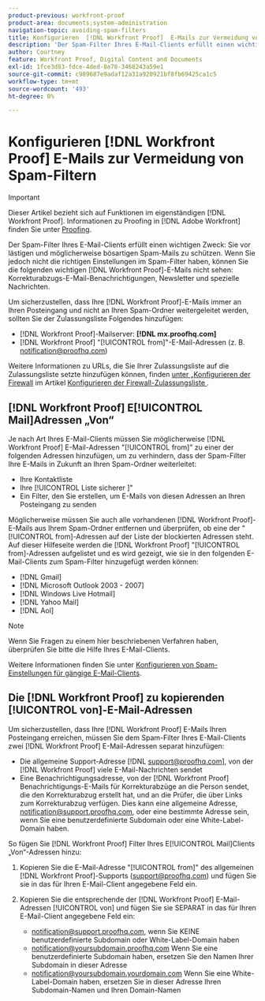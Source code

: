 ```yaml
---
product-previous: workfront-proof
product-area: documents;system-administration
navigation-topic: avoiding-spam-filters
title: Konfigurieren  [!DNL Workfront Proof]  E-Mails zur Vermeidung von Spam-Filtern
description: 'Der Spam-Filter Ihres E-Mail-Clients erfüllt einen wichtigen Zweck: Sie vor lästigen und möglicherweise bösartigen Spam-Mails zu schützen. Wenn Sie jedoch nicht die richtigen Einstellungen im Spam-Filter haben, können Sie die folgenden wichtigen E- [!DNL Workfront Proof] -Mails nicht sehen: Korrekturabzugs-E-Mail-Benachrichtigungen, Newsletter und spezielle Nachrichten.'
author: Courtney
feature: Workfront Proof, Digital Content and Documents
exl-id: 1fce3d83-fdce-4ded-8e78-3468243a59e1
source-git-commit: c989687e9adaf12a31a920921bf8fb69425ca1c5
workflow-type: tm+mt
source-wordcount: '493'
ht-degree: 0%

---
```


# Konfigurieren [!DNL Workfront Proof] E-Mails zur Vermeidung von Spam-Filtern

>[!IMPORTANT]
>
>Dieser Artikel bezieht sich auf Funktionen im eigenständigen [!DNL Workfront Proof]. Informationen zu Proofing in [!DNL Adobe Workfront] finden Sie unter [Proofing](../../../review-and-approve-work/proofing/proofing.md).

Der Spam-Filter Ihres E-Mail-Clients erfüllt einen wichtigen Zweck: Sie vor lästigen und möglicherweise bösartigen Spam-Mails zu schützen. Wenn Sie jedoch nicht die richtigen Einstellungen im Spam-Filter haben, können Sie die folgenden wichtigen [!DNL Workfront Proof]-E-Mails nicht sehen: Korrekturabzugs-E-Mail-Benachrichtigungen, Newsletter und spezielle Nachrichten.

Um sicherzustellen, dass Ihre [!DNL Workfront Proof]-E-Mails immer an Ihren Posteingang und nicht an Ihren Spam-Ordner weitergeleitet werden, sollten Sie der Zulassungsliste Folgendes hinzufügen:

* [!DNL Workfront Proof]-Mailserver: **[!DNL mx.proofhq.com]**
* [!DNL Workfront Proof] &quot;[!UICONTROL from]&quot;-E-Mail-Adressen (z. B. notification@proofhq.com)

Weitere Informationen zu URLs, die Sie Ihrer Zulassungsliste auf die Zulassungsliste setzte hinzufügen können, finden [&#x200B; unter „Konfigurieren der Firewall](../../../administration-and-setup/get-started-wf-administration/configure-your-firewall.md) im Artikel [Konfigurieren der Firewall-Zulassungsliste &#x200B;](../../../administration-and-setup/get-started-wf-administration/configure-your-firewall.md).

## [!DNL Workfront Proof] E[!UICONTROL Mail]Adressen „Von“

Je nach Art Ihres E-Mail-Clients müssen Sie möglicherweise [!DNL Workfront Proof] E-Mail-Adressen &quot;[!UICONTROL from]&quot; zu einer der folgenden Adressen hinzufügen, um zu verhindern, dass der Spam-Filter Ihre E-Mails in Zukunft an Ihren Spam-Ordner weiterleitet:

* Ihre Kontaktliste
* Ihre [!UICONTROL Liste sicherer &#x200B;]&quot;
* Ein Filter, den Sie erstellen, um E-Mails von diesen Adressen an Ihren Posteingang zu senden

Möglicherweise müssen Sie auch alle vorhandenen [!DNL Workfront Proof]-E-Mails aus Ihrem Spam-Ordner entfernen und überprüfen, ob eine der &quot;[!UICONTROL from]-Adressen auf der Liste der blockierten Adressen steht. Auf dieser Hilfeseite werden die [!DNL Workfront Proof] &quot;[!UICONTROL from]-Adressen aufgelistet und es wird gezeigt, wie sie in den folgenden E-Mail-Clients zum Spam-Filter hinzugefügt werden können:

* [!DNL Gmail]
* [!DNL Microsoft Outlook 2003 - 2007]
* [!DNL Windows Live Hotmail]
* [!DNL Yahoo Mail]
* [!DNL Aol]

>[!NOTE]
>
>Wenn Sie Fragen zu einem hier beschriebenen Verfahren haben, überprüfen Sie bitte die Hilfe Ihres E-Mail-Clients.

Weitere Informationen finden Sie unter [Konfigurieren von Spam-Einstellungen für gängige E-Mail-Clients](../../../workfront-proof/wp-emailsntfctns/avoiding-spam-filters/configure-spam-settings-clients.md).

## Die [!DNL Workfront Proof] zu kopierenden [!UICONTROL von]-E-Mail-Adressen

Um sicherzustellen, dass Ihre [!DNL Workfront Proof] E-Mails Ihren Posteingang erreichen, müssen Sie dem Spam-Filter Ihres E-Mail-Clients zwei [!DNL Workfront Proof] E-Mail-Adressen separat hinzufügen:

* Die allgemeine Support-Adresse [!DNL support@proofhq.com], von der [!DNL Workfront Proof] viele E-Mail-Nachrichten sendet
* Eine Benachrichtigungsadresse, von der [!DNL Workfront Proof] Benachrichtigungs-E-Mails für Korrekturabzüge an die Person sendet, die den Korrekturabzug erstellt hat, und an die Prüfer, die über Links zum Korrekturabzug verfügen. Dies kann eine allgemeine Adresse, notification@support.proofhq.com, oder eine bestimmte Adresse sein, wenn Sie eine benutzerdefinierte Subdomain oder eine White-Label-Domain haben.

So fügen Sie [!DNL Workfront Proof] Filter Ihres E[!UICONTROL Mail]Clients „Von“-Adressen hinzu:

1. Kopieren Sie die E-Mail-Adresse &quot;[!UICONTROL from]&quot; des allgemeinen [!DNL Workfront Proof]-Supports (support@proofhq.com) und fügen Sie sie in das für Ihren E-Mail-Client angegebene Feld ein.
1. Kopieren Sie die entsprechende der [!DNL Workfront Proof] E-Mail-Adressen [!UICONTROL von] und fügen Sie sie SEPARAT in das für Ihren E-Mail-Client angegebene Feld ein:

   * notification@support.proofhq.com, wenn Sie KEINE benutzerdefinierte Subdomain oder White-Label-Domain haben
   * notification@yoursubdomain.proofhq.com Wenn Sie eine benutzerdefinierte Subdomain haben, ersetzen Sie den Namen Ihrer Subdomain in dieser Adresse
   * notification@yoursubdomain.yourdomain.com Wenn Sie eine White-Label-Domain haben, ersetzen Sie in dieser Adresse Ihren Subdomain-Namen und Ihren Domain-Namen

<!--
<p data-mc-conditions="QuicksilverOrClassic.Draft mode">See the relevant section below for your email client to find out where to paste in these two Workfront Proof "[!UICONTROL from]" addresses.</p>
-->
